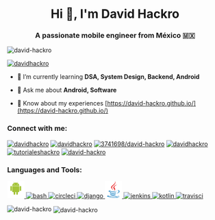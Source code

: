 <h1 align="center">Hi 👋, I'm David Hackro</h1>
<h3 align="center">A passionate mobile engineer from México 🇲🇽</h3>

<p align="left"> <img src="https://komarev.com/ghpvc/?username=david-hackro&label=Profile%20views&color=0e75b6&style=flat" alt="david-hackro" /> </p>

<p align="left"> <a href="https://twitter.com/davidhackro" target="blank"><img src="https://img.shields.io/twitter/follow/davidhackro?logo=twitter&style=for-the-badge" alt="davidhackro" /></a> </p>

- 🌱 I’m currently learning **DSA, System Design, Backend, Android**

- 💬 Ask me about **Android, Software**

- 📄 Know about my experiences [https://david-hackro.github.io/](https://david-hackro.github.io/)

<h3 align="left">Connect with me:</h3>
<p align="left">
<a href="https://twitter.com/davidhackro" target="blank"><img align="center" src="https://raw.githubusercontent.com/rahuldkjain/github-profile-readme-generator/master/src/images/icons/Social/twitter.svg" alt="davidhackro" height="30" width="40" /></a>
<a href="https://linkedin.com/in/davidhackro" target="blank"><img align="center" src="https://raw.githubusercontent.com/rahuldkjain/github-profile-readme-generator/master/src/images/icons/Social/linked-in-alt.svg" alt="davidhackro" height="30" width="40" /></a>
<a href="https://stackoverflow.com/users/3741698/david-hackro" target="blank"><img align="center" src="https://raw.githubusercontent.com/rahuldkjain/github-profile-readme-generator/master/src/images/icons/Social/stack-overflow.svg" alt="3741698/david-hackro" height="30" width="40" /></a>
<a href="https://instagram.com/davidhackro" target="blank"><img align="center" src="https://raw.githubusercontent.com/rahuldkjain/github-profile-readme-generator/master/src/images/icons/Social/instagram.svg" alt="davidhackro" height="30" width="40" /></a>
<a href="https://www.youtube.com/c/tutorialeshackro" target="blank"><img align="center" src="https://raw.githubusercontent.com/rahuldkjain/github-profile-readme-generator/master/src/images/icons/Social/youtube.svg" alt="tutorialeshackro" height="30" width="40" /></a>
<a href="https://www.leetcode.com/david-hackro" target="blank"><img align="center" src="https://raw.githubusercontent.com/rahuldkjain/github-profile-readme-generator/master/src/images/icons/Social/leet-code.svg" alt="david-hackro" height="30" width="40" /></a>
</p>

<h3 align="left">Languages and Tools:</h3>
<p align="left"> <a href="https://developer.android.com" target="_blank" rel="noreferrer"> <img src="https://raw.githubusercontent.com/devicons/devicon/master/icons/android/android-original-wordmark.svg" alt="android" width="40" height="40"/> </a> <a href="https://www.gnu.org/software/bash/" target="_blank" rel="noreferrer"> <img src="https://www.vectorlogo.zone/logos/gnu_bash/gnu_bash-icon.svg" alt="bash" width="40" height="40"/> </a> <a href="https://circleci.com" target="_blank" rel="noreferrer"> <img src="https://www.vectorlogo.zone/logos/circleci/circleci-icon.svg" alt="circleci" width="40" height="40"/> </a> <a href="https://www.djangoproject.com/" target="_blank" rel="noreferrer"> <img src="https://cdn.worldvectorlogo.com/logos/django.svg" alt="django" width="40" height="40"/> </a> <a href="https://www.java.com" target="_blank" rel="noreferrer"> <img src="https://raw.githubusercontent.com/devicons/devicon/master/icons/java/java-original.svg" alt="java" width="40" height="40"/> </a> <a href="https://www.jenkins.io" target="_blank" rel="noreferrer"> <img src="https://www.vectorlogo.zone/logos/jenkins/jenkins-icon.svg" alt="jenkins" width="40" height="40"/> </a> <a href="https://kotlinlang.org" target="_blank" rel="noreferrer"> <img src="https://www.vectorlogo.zone/logos/kotlinlang/kotlinlang-icon.svg" alt="kotlin" width="40" height="40"/> </a> <a href="https://travis-ci.org" target="_blank" rel="noreferrer"> <img src="https://www.vectorlogo.zone/logos/travis-ci/travis-ci-icon.svg" alt="travisci" width="40" height="40"/> </a> </p>

<p><img align="left" src="https://github-readme-stats.vercel.app/api/top-langs?username=david-hackro&show_icons=true&locale=en&layout=compact" alt="david-hackro" /></p>

<p>&nbsp;<img align="center" src="https://github-readme-stats.vercel.app/api?username=david-hackro&show_icons=true&locale=en" alt="david-hackro" /></p>
